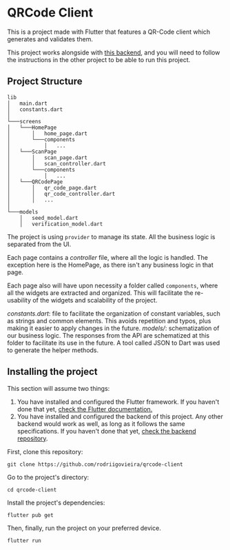 # QRCode Client

This is a project made with Flutter that features a QR-Code client which generates and validates them.

This project works alongside with [this backend](http://github.com/rodriigovieira/qrcode-generator/), and you will need to follow the instructions in the other project to be able to run this project.

## Project Structure

```
lib
│   main.dart
│   constants.dart    
│
└───screens
│   └───HomePage
│       │   home_page.dart
│       └───components
│           │   ...
│   └───ScanPage
│       │   scan_page.dart
│       │   scan_controller.dart
│       └───components
│           │   ...
│   └───QRCodePage
│       │   qr_code_page.dart
│       │   qr_code_controller.dart
│       │   ...
│   
└───models
    │   seed_model.dart
    │   verification_model.dart
```

The project is using `provider` to manage its state. All the business logic is separated from the UI.

Each page contains a _controller_ file, where all the logic is handled. The exception here is the HomePage, as there isn't any business logic in that page.

Each page also will have upon necessity a folder called `components`, where all the widgets are extracted and organized. This will facilitate the re-usability of the widgets and scalability of the project.

*constants.dart*: file to facilitate the organization of constant variables, such as strings and common elements. This avoids repetition and typos, plus making it easier to apply changes in the future.
*models/*: schematization of our business logic. The responses from the API are schematized at this folder to facilitate its use in the future. A tool called JSON to Dart was used to generate the helper methods.

## Installing the project

This section will assume two things:

1. You have installed and configured the Flutter framework. If you haven't done that yet, [check the Flutter documentation.](https://flutter.dev/docs/get-started/install)
2. You have installed and configured the backend of this project. Any other backend would work as well, as long as it follows the same specifications. If you haven't done that yet, [check the backend repository](https://github.com/rodriigovieira/qrcode-generator/).

First, clone this repository:

```
git clone https://github.com/rodriigovieira/qrcode-client
```

Go to the project's directory:

```
cd qrcode-client
```

Install the project's dependencies:

```
flutter pub get
```

Then, finally, run the project on your preferred device.

```
flutter run
```


